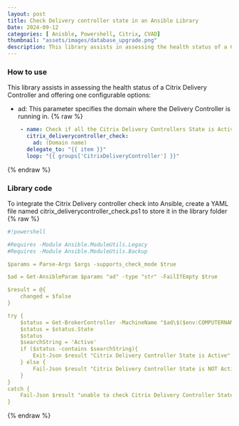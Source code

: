 ```yaml
---
layout: post
title: Check Delivery controller state in an Ansible Library
Date: 2024-09-12
categories: [ Anisble, Powershell, Citrix, CVAD]
thumbnail: "assets/images/database_upgrade.png"
description: This library assists in assessing the health status of a Citrix Delivery Controller.
---
```


### How to use

This library assists in assessing the health status of a Citrix Delivery Controller and offering one configurable options:

- ad:  This parameter specifies the domain where the Delivery Controller is running in.
{% raw %}
```yaml
    - name: Check if all the Citrix Delivery Controllers State is Active
      citrix_deliverycontroller_check:
        ad: (Domain name)
      delegate_to: "{{ item }}"
      loop: "{{ groups['CitrixDeliveryController'] }}"
```
{% endraw %}


### Library code

To integrate the Citrix Delivery controller check into Ansible, create a YAML file named citrix_deliverycontroller_check.ps1 to store it in the library folder
{% raw %}
```yaml
#!powershell

#Requires -Module Ansible.ModuleUtils.Legacy
#Requires -Module Ansible.ModuleUtils.Backup

$params = Parse-Args $args -supports_check_mode $true

$ad = Get-AnsibleParam $params "ad" -type "str" -FailIfEmpty $true

$result = @{
    changed = $false
}

try { 
    $status = Get-BrokerController -MachineName "$ad\$($env:COMPUTERNAME)"
    $status = $status.State
    $status
    $searchString = 'Active'
    if ($status -contains $searchString){
        Exit-Json $result "Citrix Delivery Controller State is Active"
    } else {
        Fail-Json $result "Citrix Delivery Controller State is NOT Active"
    }  
}
catch {
    Fail-Json $result "unable to check Citrix Delivery Controller State"
}
```
{% endraw %}